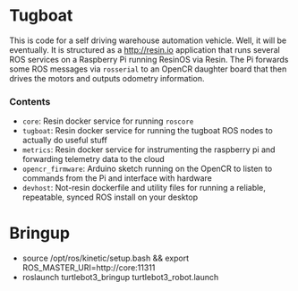 # Tugboat

This is code for a self driving warehouse automation vehicle. Well, it will be eventually. It is structured as a http://resin.io application that runs several ROS services on a Raspberry Pi running ResinOS via Resin. The Pi forwards some ROS messages via `rosserial` to an OpenCR daughter board that then drives the motors and outputs odometry information. 

### Contents

 - `core`: Resin docker service for running `roscore`
 - `tugboat`: Resin docker service for running the tugboat ROS nodes to actually do useful stuff
 - `metrics`: Resin docker service for instrumenting the raspberry pi and forwarding telemetry data to the cloud
 - `opencr_firmware`: Arduino sketch running on the OpenCR to listen to commands from the Pi and interface with hardware
 - `devhost`: Not-resin dockerfile and utility files for running a reliable, repeatable, synced ROS install on your desktop 

# Bringup

- source /opt/ros/kinetic/setup.bash && export ROS_MASTER_URI=http://core:11311
- roslaunch turtlebot3_bringup turtlebot3_robot.launch

